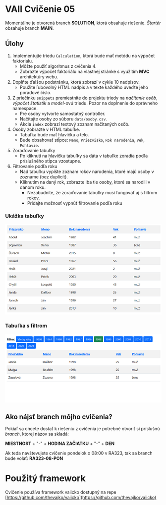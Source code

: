 # VAII Cvičenie 05
Momentálne je otvorená branch __SOLUTION__, ktorá obsahuje riešenie. _Štartér_ obsahuje branch  __MAIN__.

## Úlohy

1. Implementujte triedu `Calculation`, ktorá bude mať metódu na výpočet faktoriálu.
    * Môžte použiť algoritmus z cvičenia 4.
    * Zobrazte výpočet faktoriálu na vlastnej stránke s využitím __MVC__ architektúry webu.
2. Doplňte ďalšou podstránku, ktorá zobrazí v cykle 10 nadpisov.
    * Použite ľubovolný HTML nadpis a v texte každého uveďte jeho poradové číslo.
3. Z priečinku `snippets` premiestnite do projektu triedy na _načítanie osôb_, _výpočet štatistík_ a _model_-ovú triedu. Pozor na doplnenie do správneho namespace.
    * Pre osoby vytvorte samostatný controller.
    * Načítajte osoby zo súboru `data/osoby.csv`.
    * Akcia `index` zobrazí textový zoznam načítaných osôb.
4. Osoby zobrazte v HTML tabuľke.
    * Tabuľka bude mať hlavičku a telo.
    * Bude obsahovať stĺpce: `Meno`, `Priezvisko`, `Rok narodenia`, `Vek`, `Pohlavie`.
5. Zoraďovanie tabuľky
    * Po kliknutí na hlavičku tabuľky sa dáta v tabuľke zoradia podľa príslušného stĺpca vzostupne.
6. Filtrovanie podľa roku
    * Nad tabuľku vypíšte zoznam rokov narodenia, ktoré majú osoby v zozname (bez duplicít).
    * Kliknutím na daný rok, zobrazte iba tie osoby, ktoré sa narodili v danom roku.
        * Nezabudnite, že zoraďovanie tabuľky musí fungovať aj s filtrom rokov.
        * Pridajte možnosť vypnúť filtrovanie podľa roku

### Ukážka tabuľky
![data/zadanie1.png](zadanie1.png)

### Tabuľka s filtrom
![data/zadanie2.png](zadanie2.png)


## Ako nájsť branch môjho cvičenia?
Pokiaľ sa chcete dostať k riešeniu z cvičenia je potrebné otvoriť si príslušnú _branch_, ktorej názov sa skladá:

__MIESTNOST__ + "-" + __HODINA ZAČIATKU__ + "-" + __DEN__

Ak teda navštevujete cvičenie pondelok o 08:00 v RA323, tak sa branch bude volať: __RA323-08-PON__

# Použitý framework

Cvičenie používa framework vaiicko dostupný na repe [https://github.com/thevajko/vaiicko](https://github.com/thevajko/vaiicko)

